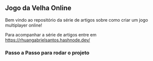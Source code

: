## Jogo da Velha Online

Bem vindo ao repositório da série de artigos sobre como criar um jogo multiplayer online!

Para acompanhar a série de artigos entre em https://rhuangabrielsantos.hashnode.dev/

### Passo a Passo para rodar o projeto
